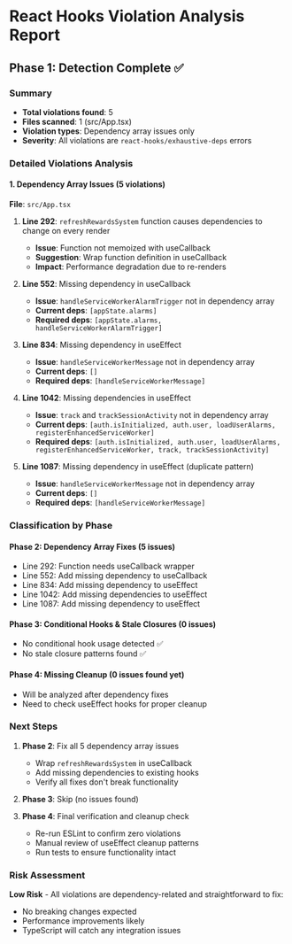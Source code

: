 # React Hooks Violation Analysis Report

## Phase 1: Detection Complete ✅

### Summary
- **Total violations found**: 5
- **Files scanned**: 1 (src/App.tsx)
- **Violation types**: Dependency array issues only
- **Severity**: All violations are `react-hooks/exhaustive-deps` errors

### Detailed Violations Analysis

#### 1. Dependency Array Issues (5 violations)

**File**: `src/App.tsx`

1. **Line 292**: `refreshRewardsSystem` function causes dependencies to change on every render
   - **Issue**: Function not memoized with useCallback
   - **Suggestion**: Wrap function definition in useCallback
   - **Impact**: Performance degradation due to re-renders

2. **Line 552**: Missing dependency in useCallback
   - **Issue**: `handleServiceWorkerAlarmTrigger` not in dependency array
   - **Current deps**: `[appState.alarms]`
   - **Required deps**: `[appState.alarms, handleServiceWorkerAlarmTrigger]`

3. **Line 834**: Missing dependency in useEffect  
   - **Issue**: `handleServiceWorkerMessage` not in dependency array
   - **Current deps**: `[]`
   - **Required deps**: `[handleServiceWorkerMessage]`

4. **Line 1042**: Missing dependencies in useEffect
   - **Issue**: `track` and `trackSessionActivity` not in dependency array
   - **Current deps**: `[auth.isInitialized, auth.user, loadUserAlarms, registerEnhancedServiceWorker]`
   - **Required deps**: `[auth.isInitialized, auth.user, loadUserAlarms, registerEnhancedServiceWorker, track, trackSessionActivity]`

5. **Line 1087**: Missing dependency in useEffect (duplicate pattern)
   - **Issue**: `handleServiceWorkerMessage` not in dependency array  
   - **Current deps**: `[]`
   - **Required deps**: `[handleServiceWorkerMessage]`

### Classification by Phase

#### Phase 2: Dependency Array Fixes (5 issues)
- Line 292: Function needs useCallback wrapper
- Line 552: Add missing dependency to useCallback
- Line 834: Add missing dependency to useEffect  
- Line 1042: Add missing dependencies to useEffect
- Line 1087: Add missing dependency to useEffect

#### Phase 3: Conditional Hooks & Stale Closures (0 issues)
- No conditional hook usage detected ✅
- No stale closure patterns found ✅

#### Phase 4: Missing Cleanup (0 issues found yet)
- Will be analyzed after dependency fixes
- Need to check useEffect hooks for proper cleanup

### Next Steps

1. **Phase 2**: Fix all 5 dependency array issues
   - Wrap `refreshRewardsSystem` in useCallback
   - Add missing dependencies to existing hooks
   - Verify all fixes don't break functionality

2. **Phase 3**: Skip (no issues found)

3. **Phase 4**: Final verification and cleanup check
   - Re-run ESLint to confirm zero violations
   - Manual review of useEffect cleanup patterns
   - Run tests to ensure functionality intact

### Risk Assessment

**Low Risk** - All violations are dependency-related and straightforward to fix:
- No breaking changes expected
- Performance improvements likely
- TypeScript will catch any integration issues